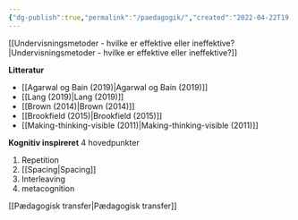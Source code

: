 ```yaml
---
{"dg-publish":true,"permalink":"/paedagogik/","created":"2022-04-22T19:43:10.000+02:00","updated":"2025-04-06T21:40:19.000+02:00"}
---
```


[[Undervisningsmetoder - hvilke er effektive eller ineffektive?\|Undervisningsmetoder - hvilke er effektive eller ineffektive?]]

**Litteratur** 
- [[Agarwal og Bain (2019)\|Agarwal og Bain (2019)]]
- [[Lang (2019)\|Lang (2019)]]
- [[Brown (2014)\|Brown (2014)]]
- [[Brookfield (2015)\|Brookfield (2015)]]
- [[Making-thinking-visible (2011)\|Making-thinking-visible (2011)]]

**Kognitiv inspireret** 
4 hovedpunkter 
1. Repetition
2. [[Spacing\|Spacing]] 
3. Interleaving
4. metacognition

[[Pædagogisk transfer\|Pædagogisk transfer]]





